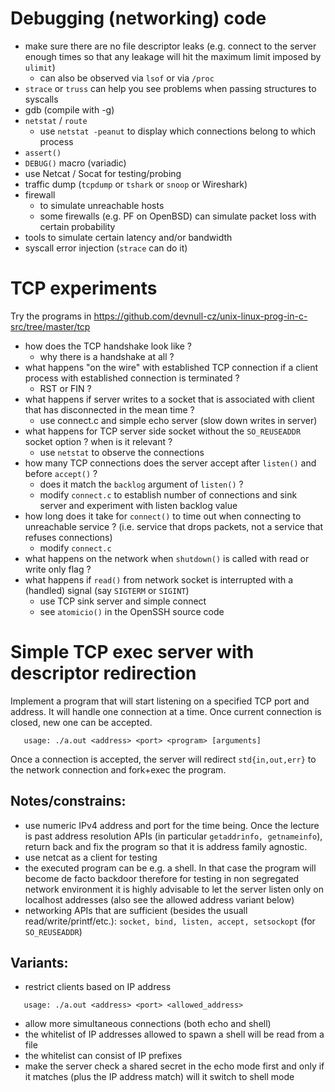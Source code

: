 # Debugging (networking) code
  - make sure there are no file descriptor leaks (e.g. connect to the server enough times so that any leakage will hit the maximum limit imposed by `ulimit`)
    - can also be observed via `lsof` or via `/proc`
  - `strace` or `truss` can help you see problems when passing structures to syscalls
  - gdb (compile with -g)
  - `netstat` / `route`
    - use `netstat -peanut` to display which connections belong to which process
  - `assert()`
  - `DEBUG()` macro (variadic)
  - use Netcat / Socat for testing/probing
  - traffic dump (`tcpdump` or `tshark` or `snoop` or Wireshark)
  - firewall
    - to simulate unreachable hosts
    - some firewalls (e.g. PF on OpenBSD) can simulate packet loss with certain probability
  - tools to simulate certain latency and/or bandwidth
  - syscall error injection (`strace` can do it)

# TCP experiments

Try the programs in https://github.com/devnull-cz/unix-linux-prog-in-c-src/tree/master/tcp

- how does the TCP handshake look like ?
  - why there is a handshake at all ?
- what happens "on the wire" with established TCP connection if a client process with established connection is terminated ?
  - RST or FIN ?
- what happens if server writes to a socket that is associated with client that has disconnected in the mean time ?
  - use connect.c and simple echo server (slow down writes in server)
- what happens for TCP server side socket without the `SO_REUSEADDR` socket option ? when is it relevant ?
  - use `netstat` to observe the connections
- how many TCP connections does the server accept after `listen()` and before `accept()` ?
  - does it match the `backlog` argument of `listen()` ?
  - modify `connect.c` to establish number of connections and sink server and experiment with listen backlog value
- how long does it take for `connect()` to time out when connecting to unreachable service ? (i.e. service that drops packets, not a service that refuses connections)
  - modify `connect.c`
- what happens on the network when `shutdown()` is called with read or write only flag ?
- what happens if `read()` from network socket is interrupted with a (handled) signal (say `SIGTERM` or `SIGINT`)
  - use TCP sink server and simple connect
  - see `atomicio()` in the OpenSSH source code

# Simple TCP exec server with descriptor redirection

Implement a program that will start listening on a specified TCP port and address.
It will handle one connection at a time. Once current connection is closed,
new one can be accepted.
```
   usage: ./a.out <address> <port> <program> [arguments]
```
Once a connection is accepted, the server will redirect `std{in,out,err}` to the network
connection and fork+exec the program.

## Notes/constrains:
 - use numeric IPv4 address and port for the time being. Once the lecture is past address resolution APIs (in particular `getaddrinfo, getnameinfo`), return back and fix the program so that it is address family agnostic.
 - use netcat as a client for testing
 - the executed program can be e.g. a shell. In that case the program will become de facto backdoor therefore for testing in non segregated network environment it is highly advisable to let the server listen only on localhost addresses (also see the allowed address variant below)
 - networking APIs that are sufficient (besides the usuall read/write/printf/etc.): `socket, bind, listen, accept, setsockopt` (for `SO_REUSEADDR`)

## Variants:
   - restrict clients based on IP address
```
   usage: ./a.out <address> <port> <allowed_address>
```
   - allow more simultaneous connections (both echo and shell)
   - the whitelist of IP addresses allowed to spawn a shell will be read from a file
   - the whitelist can consist of IP prefixes
   - make the server check a shared secret in the echo mode first and only if it matches (plus the IP address match) will it switch to shell mode
